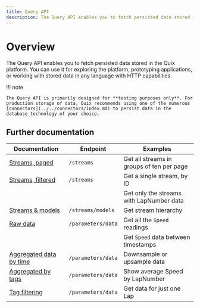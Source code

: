 ```yaml
---
title: Query API
description: The Query API enables you to fetch persisted data stored in the Quix platform.
---
```


# Overview

The Query API enables you to fetch persisted data stored in the Quix platform. You can use it for exploring the platform, prototyping applications, or working with stored data in any language with HTTP capabilities.

!!! note

    The Query API is primarily designed for **testing purposes only**. For production storage of data, Quix recommends using one of the numerous [connectors](../../connectors/index.md) to persist data in the database technology of your choice.

## Further documentation

| Documentation                                | Endpoint           | Examples                                  |
| -------------------------------------------- | ------------------ | ----------------------------------------- |
| [Streams, paged](streams-paged.md)           | `/streams`         | Get all streams in groups of ten per page |
| [Streams, filtered](streams-filtered.md)     | `/streams`         | Get a single stream, by ID                |
|                                              |                    | Get only the streams with LapNumber data  |
| [Streams & models](streams-models.md)        | `/streams/models`  | Get stream hierarchy                      |
| [Raw data](raw-data.md)                      | `/parameters/data` | Get all the `Speed` readings              |
|                                              |                    | Get `Speed` data between timestamps       |
| [Aggregated data by time](aggregate-time.md) | `/parameters/data` | Downsample or upsample data               |
| [Aggregated by tags](aggregate-tags.md)      | `/parameters/data` | Show average Speed by LapNumber           |
| [Tag filtering](filter-tags.md)              | `/parameters/data` | Get data for just one Lap                 |
